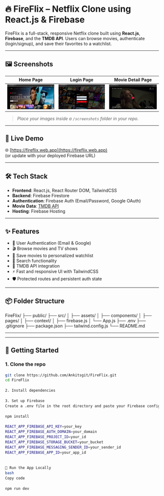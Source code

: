 # 🔥 FireFlix – Netflix Clone using React.js & Firebase

FireFlix is a full-stack, responsive Netflix clone built using **React.js**, **Firebase**, and the **TMDB API**. Users can browse movies, authenticate (login/signup), and save their favorites to a watchlist.

---

## 🖼️ Screenshots

| Home Page                        | Login Page                       | Movie Detail Page               |
|----------------------------------|----------------------------------|----------------------------------|
| ![Home](./screenshots/home.png) | ![Login](./screenshots/login.png) | ![Movie](./screenshots/movie.png) |

> _Place your images inside a `/screenshots` folder in your repo._

---

## 🚀 Live Demo

🌐 [https://fireflix.web.app](https://fireflix.web.app)  
(or update with your deployed Firebase URL)

---

## 🛠️ Tech Stack

- **Frontend**: React.js, React Router DOM, TailwindCSS
- **Backend**: Firebase Firestore
- **Authentication**: Firebase Auth (Email/Password, Google OAuth)
- **Movie Data**: [TMDB API](https://www.themoviedb.org/documentation/api)
- **Hosting**: Firebase Hosting

---

## ✨ Features

- 🔐 User Authentication (Email & Google)
- 🎬 Browse movies and TV shows
- 💾 Save movies to personalized watchlist
- 🔎 Search functionality
- 🧠 TMDB API integration
- ⚡ Fast and responsive UI with TailwindCSS
- 🛡️ Protected routes and persistent auth state

---

## 📦 Folder Structure

FireFlix/
├── public/
├── src/
│   ├── assets/
│   ├── components/
│   ├── pages/
│   ├── context/
│   ├── firebase.js
│   └── App.js
├── .env
├── .gitignore
├── package.json
├── tailwind.config.js
└── README.md


---


---

## 🧪 Getting Started

### 1. Clone the repo
```bash
git clone https://github.com/Ankitsgit/FireFlix.git
cd FireFlix

2. Install dependencies

3. Set up Firebase
Create a .env file in the root directory and paste your Firebase config:

npm install

REACT_APP_FIREBASE_API_KEY=your_key
REACT_APP_FIREBASE_AUTH_DOMAIN=your_domain
REACT_APP_FIREBASE_PROJECT_ID=your_id
REACT_APP_FIREBASE_STORAGE_BUCKET=your_bucket
REACT_APP_FIREBASE_MESSAGING_SENDER_ID=your_sender_id
REACT_APP_FIREBASE_APP_ID=your_app_id


🚀 Run the App Locally
bash
Copy code

npm run dev
